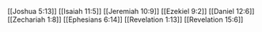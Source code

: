 [[Joshua 5:13]]
[[Isaiah 11:5]]
[[Jeremiah 10:9]]
[[Ezekiel 9:2]]
[[Daniel 12:6]]
[[Zechariah 1:8]]
[[Ephesians 6:14]]
[[Revelation 1:13]]
[[Revelation 15:6]]
